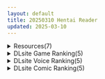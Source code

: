 ```yaml
---
layout: default
title: 20250310 Hentai Reader
updated: 2025-03-10
---
```


<details class='content-parent'>
<summary>
Resources(7)
</summary>
<details class='content-child'>
<summary>
<span class='rss-title'> [P站ID=21997192][えふり] fanbox 合集至25.3.1[4G] </span> <a class='rss-link' href='https://gmgard.com/gm128765' target='_blank'>&nbsp;</a>
<div class='rss-published'> 🕛 20250309 17:14:49</div>
</summary>
<img src="https://static.gmgard.us/Images/upload/20492100114492437.jpg" /><br /><p>上次是到11月，后面有空的话考虑把之前的合集都更新一下。如果大家在咸鱼卖这个画师的人记得多举报哦</p>
</details>
<details class='content-child'>
<summary>
<span class='rss-title'> [同人动画]mig15bis 大佬 作品合集至25.3.1 [30G][patreon] </span> <a class='rss-link' href='https://gmgard.com/gm128763' target='_blank'>&nbsp;</a>
<div class='rss-published'> 🕛 20250309 16:38:18</div>
</summary>
<img src="https://static.gmgard.us/Images/upload/12066100038177682.jpg" /><br /><p>单视频是真大，当然质量也是可以的，剧情丰富（各种意义上）</p>
</details>
<details class='content-child'>
<summary>
<span class='rss-title'> [R18资源相关][悬赏金额3000] 求[ ルさんちまん]行け!! 鳴神学園オカルト研究部第一部+第二部的汉化版(ai) </span> <a class='rss-link' href='https://gmgard.com/gm128759' target='_blank'>&nbsp;</a>
<div class='rss-published'> 🕛 20250309 15:06:32</div>
</summary>
<img src="https://static.gmgard.us/Images/upload/10176091336376468.jpg" /><br /><p>求[ ルさんちまん]行け!! 鳴神学園オカルト研究部第一部+第二部的汉化版，ai汉化也行</p>
</details>
<details class='content-child'>
<summary>
<span class='rss-title'> [RPG内嵌汉化][RJ339137][ゆめなまこん]极光女神天堂岛 アウロラと女神の楽園島(PC+安卓) </span> <a class='rss-link' href='https://gmgard.com/gm128761' target='_blank'>&nbsp;</a>
<div class='rss-published'> 🕛 20250309 13:22:49</div>
</summary>
<img src="https://static.gmgard.us/Images/upload/88436091533341542.jpg" /><br /><p>感谢小虎分享的一款精品RPG游戏</p>
</details>
<details class='content-child'>
<summary>
<span class='rss-title'> [かじむらマーケット (かじむらカジマ)] 妹NN日記AFTER-まいんだいあり あふたー- 淫乱な娘2人にいけない孕ませ性教育 </span> <a class='rss-link' href='https://www.hacg.icu/wp/100452.html' target='_blank'>&nbsp;</a>
<div class='rss-published'> 🕛 20250309 08:43:03</div>
</summary>
虽然是老东西，但是翻译是刚出的，质量很高，有种看小说的感觉。 剧情就是，男主和妹 &#8230; <a href="https://www.hacg.icu/wp/100452.html">继续阅读 <span class="meta-nav">&#8594;</span></a>
</details>
<details class='content-child'>
<summary>
<span class='rss-title'> 【R3604】[あーるえいち] [Live2Dアニメ] 冒険者を喰い散らかす悪いサキュバス </span> <a class='rss-link' href='https://blog.reimu.net/archives/108501' target='_blank'>&nbsp;</a>
<div class='rss-published'> 🕛 20250309 08:00:46</div>
</summary>
介绍一部LIVE2D动画。 相比同类型那种只有一个体位（一个主CG）要良心一些……。 因为本作画了四个主CG， &#8230; <a class="more-link" href="https://blog.reimu.net/archives/108501">继续阅读<span class="screen-reader-text">【R3604】[あーるえいち] [Live2Dアニメ] 冒険者を喰い散らかす悪いサキュバス</span></a>
</details>
<details class='content-child'>
<summary>
<span class='rss-title'> 【S4742】[琉璃心應援會] Minna no Mahou Shoujo / 大家的魔法少女 官方中文版 V0.2b </span> <a class='rss-link' href='https://blog.reimu.net/archives/108833' target='_blank'>&nbsp;</a>
<div class='rss-published'> 🕛 20250309 05:00:09</div>
</summary>
魔法少女全灭后的世界将如何运转？ 经历「蒲公英事件」后，身患漏魔症的琉璃心成为了唯一的幸存者。 在无数前辈沦为 &#8230; <a class="more-link" href="https://blog.reimu.net/archives/108833">继续阅读<span class="screen-reader-text">【S4742】[琉璃心應援會] Minna no Mahou Shoujo / 大家的魔法少女 官方中文版 V0.2b</span></a>
</details>

</details>
<details class='content-parent'>
<summary>
DLsite Game Ranking(5)
</summary>
<details class='content-child'>
<summary>
<span class='rss-title'> PINK LIGHT 淫辱エロトラップダンジョン [馬師村] </span> <a class='rss-link' href='https://www.dlsite.com/maniax/work/=/product_id/RJ01267758.html' target='_blank'>&nbsp;</a>
<div class='rss-published'> 🕛 20250310 13:14:27</div>
</summary>
<img src ="http://img.dlsite.jp/modpub/images2/work/doujin/RJ01268000/RJ01267758_img_main.jpg"/><br/>ダンジョンに潜むエロトラップをかいくぐり(ひっかかり)ながら敵を倒せ!エロトラップアクション!
</details>
<details class='content-child'>
<summary>
<span class='rss-title'> 砂漠王国と奴○狩り [H.Dragon.Games] </span> <a class='rss-link' href='https://www.dlsite.com/maniax/work/=/product_id/RJ01042589.html' target='_blank'>&nbsp;</a>
<div class='rss-published'> 🕛 20250310 13:14:27</div>
</summary>
<img src ="http://img.dlsite.jp/modpub/images2/work/doujin/RJ01043000/RJ01042589_img_main.jpg"/><br/>自由度の高い奴○狩りアクションRPG
</details>
<details class='content-child'>
<summary>
<span class='rss-title'> 【中英日韩】妻子是自愿NTR 纯爱？复仇？ [azucat] </span> <a class='rss-link' href='https://www.dlsite.com/maniax/work/=/product_id/RJ01323899.html' target='_blank'>&nbsp;</a>
<div class='rss-published'> 🕛 20250310 13:14:27</div>
</summary>
<img src ="http://img.dlsite.jp/modpub/images2/work/doujin/RJ01324000/RJ01323899_img_main.jpg"/><br/>通过各种事件和迷你游戏来提高好感度和淫乱度，来勾引人妻和女警吧。故事分为纯爱路线和复仇路线。
</details>
<details class='content-child'>
<summary>
<span class='rss-title'> 女子高生スパイ潜入捜査 聖淫術学園 [ぬるぬる古井戸] </span> <a class='rss-link' href='https://www.dlsite.com/maniax/work/=/product_id/RJ01148691.html' target='_blank'>&nbsp;</a>
<div class='rss-published'> 🕛 20250310 13:14:27</div>
</summary>
<img src ="http://img.dlsite.jp/modpub/images2/work/doujin/RJ01149000/RJ01148691_img_main.jpg"/><br/>戦闘エロ・エロ異常状態塗れ潜入捜査RPG!!
</details>
<details class='content-child'>
<summary>
<span class='rss-title'> 痴○の衝動if [SOUTH TREE] </span> <a class='rss-link' href='https://www.dlsite.com/maniax/work/=/product_id/RJ245378.html' target='_blank'>&nbsp;</a>
<div class='rss-published'> 🕛 20250310 13:14:27</div>
</summary>
<img src ="http://img.dlsite.jp/modpub/images2/work/doujin/RJ246000/RJ245378_img_main.jpg"/><br/>もし、あの時痴○をしていなかったら────溜まりきった衝動は、もう止められない!
</details>

</details>
<details class='content-parent'>
<summary>
DLsite Voice Ranking(5)
</summary>
<details class='content-child'>
<summary>
<span class='rss-title'> 【全編段階別オホ声X壁越し】正義のヒロイン陥落 [バイコーンの森] </span> <a class='rss-link' href='https://www.dlsite.com/maniax/work/=/product_id/RJ01342376.html' target='_blank'>&nbsp;</a>
<div class='rss-published'> 🕛 20250310 13:14:29</div>
</summary>
<img src ="http://img.dlsite.jp/modpub/images2/work/doujin/RJ01343000/RJ01342376_img_main.jpg"/><br/>あなたが好きな正義のヒロイン二人の陥落NTRもの!!全編段階別オホ声!ただひたすらオホるヒロインたちの結末を見守ることしかできない…
</details>
<details class='content-child'>
<summary>
<span class='rss-title'> 【3/18まで 早期限定8大特典】【ヒーラー&戦士×状態異常(魅了)】～状態異常が治りませんっ!～ナマイキ爆乳ヒーラー&戦士と朝までハメまくるハラマセクエスト♪ [にぎりうさぎ] </span> <a class='rss-link' href='https://www.dlsite.com/maniax/work/=/product_id/RJ01320649.html' target='_blank'>&nbsp;</a>
<div class='rss-published'> 🕛 20250310 13:14:29</div>
</summary>
<img src ="http://img.dlsite.jp/modpub/images2/work/doujin/RJ01321000/RJ01320649_img_main.jpg"/><br/>状態異常『魅了』が治らないまま宿に泊まることになった3人。ムラムラとイライラで発情しきった2人は……
</details>
<details class='content-child'>
<summary>
<span class='rss-title'> ✅3/17まで限定7特典!✅巨乳先輩OLがチンカス汚ちんぽに媚び媚びご奉仕してくれる新入社員研修♡【KU100】 [ホロクサミドリ] </span> <a class='rss-link' href='https://www.dlsite.com/maniax/work/=/product_id/RJ01349189.html' target='_blank'>&nbsp;</a>
<div class='rss-published'> 🕛 20250310 13:14:29</div>
</summary>
<img src ="http://img.dlsite.jp/modpub/images2/work/doujin/RJ01350000/RJ01349189_img_main.jpg"/><br/>【KU100】CV柚木つばめ様/大山チロル様 2人のお姉さんOLがチンカス汚ちんぽにご奉仕してくれるお話です。 W耳舐め手コキ/耳元解説/チン皮剥き/チン嗅ぎ/チンカスお掃除フェラ/口内射精/処女セックス/ファーストキス/キスハメ/オホ声連発/素股痴○/唾液交換/ストッキング素股/処女アナルセックス/夫婦の寝室で不倫セックス/ダブルパイズリ/ザーメン奪い合いレズキス/Wハメ媚び求愛ケツ振りダンス/人妻に托卵中出しアクメetc…
</details>
<details class='content-child'>
<summary>
<span class='rss-title'> 時間の無い人向けオナサポ音声!100秒しこしこサポート [狼狽亭] </span> <a class='rss-link' href='https://www.dlsite.com/maniax/work/=/product_id/RJ01099248.html' target='_blank'>&nbsp;</a>
<div class='rss-published'> 🕛 20250310 13:14:29</div>
</summary>
<img src ="http://img.dlsite.jp/modpub/images2/work/doujin/RJ01100000/RJ01099248_img_main.jpg"/><br/>忙しくて長い音声を聴く時間が無い方、いらっしゃいませんか?【オナサポ音声のクライマックスだけ欲しい人】【えっちな絵や動画を見ながらオナサポして欲しい人】に向けて短い音声集を作りました!
</details>
<details class='content-child'>
<summary>
<span class='rss-title'> ✅早期購入特典付き✅【5時間超】ガチ恋プリンセス~孕ませ懇願×誘い受け×おまんこ花嫁修業⇒快楽堕ち♪ドスケベ甘ハメ子作りえっちしまくるお話~ cv.来夢ふらん [いっしんふらん] </span> <a class='rss-link' href='https://www.dlsite.com/maniax/work/=/product_id/RJ01343928.html' target='_blank'>&nbsp;</a>
<div class='rss-published'> 🕛 20250310 13:14:29</div>
</summary>
<img src ="http://img.dlsite.jp/modpub/images2/work/doujin/RJ01344000/RJ01343928_img_main.jpg"/><br/>『つよつよオス様のおちんちんで…♪子宮に種付け、お願いします♪』あなたは国でいっちばん優秀なオス様なので高貴×小悪魔×なまいきなリリア姫の婚約者に選ばれました。 花嫁修業と称し媚び媚び手コキ&パイズリしてくる等やりたい放題だったけど…。最強おちんぽで子宮目がけて反撃すれば即一転攻勢!あなたの子種で孕みたがってお射精懇願までするガチ恋プリンセスになるお話です。やっぱおちんちんには勝てないっぽい。cv.来夢ふらん
</details>

</details>
<details class='content-parent'>
<summary>
DLsite Comic Ranking(5)
</summary>
<details class='content-child'>
<summary>
<span class='rss-title'> 真恋先輩に喰べられる。～小さくてデッカい甘サド先輩に堕とされるまで～ [咲田書店] </span> <a class='rss-link' href='https://www.dlsite.com/maniax/work/=/product_id/RJ01349725.html' target='_blank'>&nbsp;</a>
<div class='rss-published'> 🕛 20250310 13:14:30</div>
</summary>
<img src ="http://img.dlsite.jp/modpub/images2/work/doujin/RJ01350000/RJ01349725_img_main.jpg"/><br/>無愛想だと思っていた低身長隠れ巨乳の先輩に溺愛されてめちゃくちゃにされちゃう漫画 本文43P
</details>
<details class='content-child'>
<summary>
<span class='rss-title'> 聖騎士団長様は婬術の治療のために娼館へ行きました [蟹村飯店] </span> <a class='rss-link' href='https://www.dlsite.com/maniax/work/=/product_id/RJ01342701.html' target='_blank'>&nbsp;</a>
<div class='rss-published'> 🕛 20250310 13:14:30</div>
</summary>
<img src ="http://img.dlsite.jp/modpub/images2/work/doujin/RJ01343000/RJ01342701_img_main.jpg"/><br/>聖騎士団長エルフ、淫紋娼館堕ち!
</details>
<details class='content-child'>
<summary>
<span class='rss-title'> 勇者と姫とお母様!? [ie研究室] </span> <a class='rss-link' href='https://www.dlsite.com/maniax/work/=/product_id/RJ01298148.html' target='_blank'>&nbsp;</a>
<div class='rss-published'> 🕛 20250310 13:14:30</div>
</summary>
<img src ="http://img.dlsite.jp/modpub/images2/work/doujin/RJ01299000/RJ01298148_img_main.jpg"/><br/>魔王討伐の帰路、姫の命を救った勇者。お礼は姫との婚姻と…"お母様との夜伽"!?
</details>
<details class='content-child'>
<summary>
<span class='rss-title'> ふたなり聖姫 ふたなり精液は特濃魔力入り ～敵も仲間もみんな私のちんぽを狙ってる～ [筒森] </span> <a class='rss-link' href='https://www.dlsite.com/maniax/work/=/product_id/RJ01348153.html' target='_blank'>&nbsp;</a>
<div class='rss-published'> 🕛 20250310 13:14:30</div>
</summary>
<img src ="http://img.dlsite.jp/modpub/images2/work/doujin/RJ01349000/RJ01348153_img_main.jpg"/><br/>特濃魔力を含んだ精液を射精できる魔法少女の精液は狙われている!!!
</details>
<details class='content-child'>
<summary>
<span class='rss-title'> 格闘レ○プ ―Revenge― [EroRhythm] </span> <a class='rss-link' href='https://www.dlsite.com/maniax/work/=/product_id/RJ01353178.html' target='_blank'>&nbsp;</a>
<div class='rss-published'> 🕛 20250310 13:14:30</div>
</summary>
<img src ="http://img.dlsite.jp/modpub/images2/work/doujin/RJ01354000/RJ01353178_img_main.jpg"/><br/>裏格闘の元チャンプであるヒロインが、敗北し凌○されてしまう話。本編50ページ。作者：にわリズム
</details>

</details>
